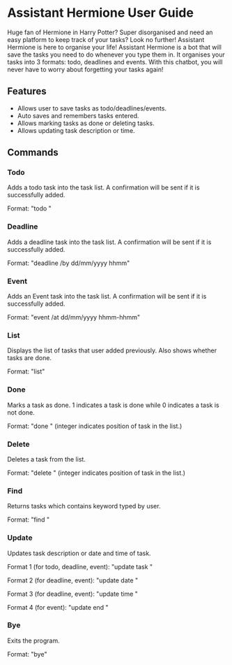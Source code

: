 # Assistant Hermione User Guide


Huge fan of Hermione in Harry Potter? Super disorganised and need an easy platform to keep track of your tasks? Look
no further! Assistant Hermione is here to organise your life! Assistant Hermione is a bot that will save the tasks you
need to do whenever you type them in. It organises your tasks into 3 formats: todo, deadlines and events.
With this chatbot, you will never have to worry about forgetting your tasks again!


## Features
- Allows user to save tasks as todo/deadlines/events.
- Auto saves and remembers tasks entered.
- Allows marking tasks as done or deleting tasks.
- Allows updating task description or time.

## Commands


### Todo
Adds a todo task into the task list. A confirmation will be sent if it is successfully added.

Format: "todo <task description>"


### Deadline
Adds a deadline task into the task list. A confirmation will be sent if it is successfully added.

Format: "deadline <task description> /by dd/mm/yyyy hhmm"



### Event
Adds an Event task into the task list. A confirmation will be sent if it is successfully added.

Format: "event <task description> /at dd/mm/yyyy hhmm-hhmm"


### List
Displays the list of tasks that user added previously. Also shows whether tasks are done.

Format: "list"


### Done
Marks a task as done. 1 indicates a task is done while 0 indicates a task is not done.

Format: "done <integer>" (integer indicates position of task in the list.)


### Delete
Deletes a task from the list.

Format: "delete <integer>" (integer indicates position of task in the list.)


### Find
Returns tasks which contains keyword typed by user.

Format: "find <keyword>"


### Update
Updates task description or date and time of task.

Format 1 (for todo, deadline, event): "update <integer> task <new task description>"

Format 2 (for deadline, event): "update <integer> date <new date>"

Format 3 (for deadline, event): "update <integer> time <new time>"

Format 4 (for event): "update <integer> end <new end time>"



### Bye
Exits the program.

Format: "bye"